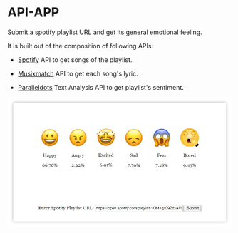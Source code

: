# API-APP

Submit a spotify playlist URL and get its general emotional feeling.

It is built out of the composition of following APIs:

- [Spotify](https://www.spotify.com/us/) API to get songs of the playlist.

- [Musixmatch](https://www.musixmatch.com/) API to get each song's lyric.

- [Paralleldots](https://www.paralleldots.com/text-analysis-apis) Text Analysis API to get playlist's sentiment.

![index page](doc/frontpage.jpg)
